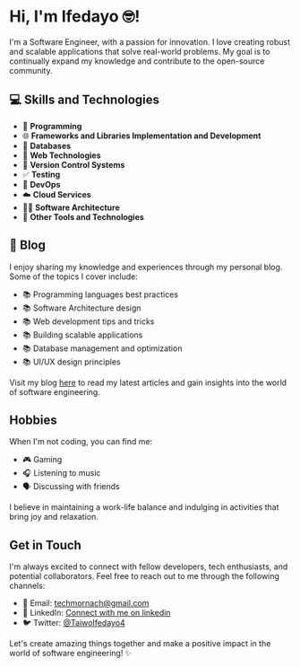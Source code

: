 # Hi, I'm Ifedayo 🤓!

I'm a Software Engineer, with a passion for innovation. I love creating robust and scalable applications that solve real-world problems. My goal is to continually expand my knowledge and contribute to the open-source community.

## 💻 Skills and Technologies

- 🚀 **Programming**
- 🌐 **Frameworks and Libraries Implementation and Development**
- 💾 **Databases**
- 🔧 **Web Technologies**
- 🔀 **Version Control Systems**
- ✅ **Testing**
- 🐳 **DevOps**
- ☁️ **Cloud Services**
- 👷‍♂️ **Software Architecture**
- 🚀 **Other Tools and Technologies**

## 📖 Blog

I enjoy sharing my knowledge and experiences through my personal blog. Some of the topics I cover include:

- 📚 Programming languages best practices
- 📚 Software Architecture design
- 📚 Web development tips and tricks
- 📚 Building scalable applications
- 📚 Database management and optimization
- 📚 UI/UX design principles

Visit my blog [here](https://taiwoifedayo.com.ng) to read my latest articles and gain insights into the world of software engineering.

## Hobbies

When I'm not coding, you can find me:

- 🎮 Gaming 
- 🎧 Listening to music 
- 🗣️ Discussing with friends

I believe in maintaining a work-life balance and indulging in activities that bring joy and relaxation.

## Get in Touch

I'm always excited to connect with fellow developers, tech enthusiasts, and potential collaborators. Feel free to reach out to me through the following channels:

- 📧 Email: [techmornach@gmail.com](mailto:taiwoifedayogabriel@gmail.com) 
- 🔗 LinkedIn: [Connect with me on linkedin](https://www.linkedin.com/in/techmornach) 
- 🐦 Twitter: [@TaiwoIfedayo4](https://twitter.com/taiwoifedayo4)

Let's create amazing things together and make a positive impact in the world of software engineering! ✨


